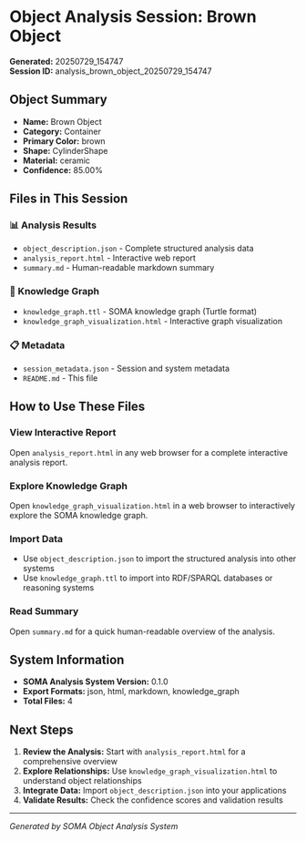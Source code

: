 # Object Analysis Session: Brown Object

**Generated:** 20250729_154747  
**Session ID:** analysis_brown_object_20250729_154747

## Object Summary

- **Name:** Brown Object
- **Category:** Container
- **Primary Color:** brown
- **Shape:** CylinderShape
- **Material:** ceramic
- **Confidence:** 85.00%

## Files in This Session

### 📊 Analysis Results
- `object_description.json` - Complete structured analysis data
- `analysis_report.html` - Interactive web report
- `summary.md` - Human-readable markdown summary

### 🧠 Knowledge Graph
- `knowledge_graph.ttl` - SOMA knowledge graph (Turtle format)
- `knowledge_graph_visualization.html` - Interactive graph visualization

### 📋 Metadata
- `session_metadata.json` - Session and system metadata
- `README.md` - This file

## How to Use These Files

### View Interactive Report
Open `analysis_report.html` in any web browser for a complete interactive analysis report.

### Explore Knowledge Graph
Open `knowledge_graph_visualization.html` in a web browser to interactively explore the SOMA knowledge graph.

### Import Data
- Use `object_description.json` to import the structured analysis into other systems
- Use `knowledge_graph.ttl` to import into RDF/SPARQL databases or reasoning systems

### Read Summary
Open `summary.md` for a quick human-readable overview of the analysis.

## System Information

- **SOMA Analysis System Version:** 0.1.0
- **Export Formats:** json, html, markdown, knowledge_graph
- **Total Files:** 4

## Next Steps

1. **Review the Analysis:** Start with `analysis_report.html` for a comprehensive overview
2. **Explore Relationships:** Use `knowledge_graph_visualization.html` to understand object relationships
3. **Integrate Data:** Import `object_description.json` into your applications
4. **Validate Results:** Check the confidence scores and validation results

---
*Generated by SOMA Object Analysis System*
